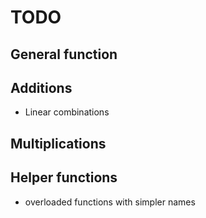 # TODO

## General function

## Additions

- Linear combinations 

## Multiplications


## Helper functions

- overloaded functions with simpler names